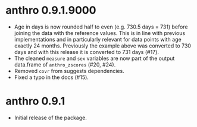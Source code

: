 # anthro 0.9.1.9000

* Age in days is now rounded half to even (e.g. 730.5 days = 731) before joining
  the data with the reference values. This is in line with previous
  implementations and in particularly relevant for data points with
  age exactly 24 months. Previously the example above was converted to 730 days and with
  this release it is converted to 731 days (#17).
* The cleaned `measure` and `sex` variables are now part of the output
  data.frame of `anthro_zscores` (#20, #24).
* Removed `covr` from suggests dependencies.
* Fixed a typo in the docs (#15).

# anthro 0.9.1

* Initial release of the package.
